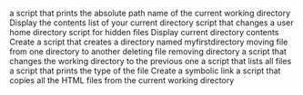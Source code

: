 a script that prints the absolute path name of the current working directory
Display the contents list of your current directory
script that changes a user home directory
script for hidden files
Display current directory contents
Create a script that creates a directory named myfirstdirectory
moving file from one directory to another
deleting file
removing directory
a script that changes the working directory to the previous one
a script that lists all files
a script that prints the type of the file
Create a symbolic link
a script that copies all the HTML files from the current working directory 
